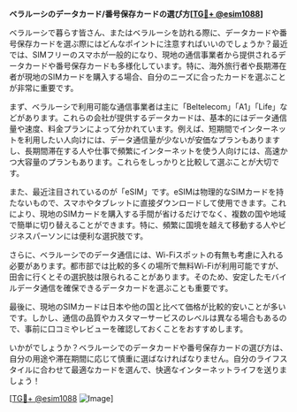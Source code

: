 **ベラルーシのデータカード/番号保存カードの選び方[[TG💪+ @esim1088](https://t.me/s/esim1088)]**

ベラルーシで暮らす皆さん、またはベラルーシを訪れる際に、データカードや番号保存カードを選ぶ際にはどんなポイントに注意すればいいのでしょうか？最近では、SIMフリーのスマホが一般的になり、現地の通信事業者から提供されるデータカードや番号保存カードも多様化しています。特に、海外旅行者や長期滞在者が現地のSIMカードを購入する場合、自分のニーズに合ったカードを選ぶことが非常に重要です。

まず、ベラルーシで利用可能な通信事業者は主に「Beltelecom」「A1」「Life」などがあります。これらの会社が提供するデータカードは、基本的にはデータ通信量や速度、料金プランによって分かれています。例えば、短期間でインターネットを利用したい人向けには、データ通信量が少ないが安価なプランもありますし、長期間滞在する人や仕事で頻繁にインターネットを使う人向けには、高速かつ大容量のプランもあります。これらをしっかりと比較して選ぶことが大切です。

また、最近注目されているのが「eSIM」です。eSIMは物理的なSIMカードを持たないもので、スマホやタブレットに直接ダウンロードして使用できます。これにより、現地のSIMカードを購入する手間が省けるだけでなく、複数の国や地域で簡単に切り替えることができます。特に、頻繁に国境を越えて移動する人やビジネスパーソンには便利な選択肢です。

さらに、ベラルーシでのデータ通信には、Wi-Fiスポットの有無も考慮に入れる必要があります。都市部では比較的多くの場所で無料Wi-Fiが利用可能ですが、田舎に行くとその選択肢は限られることがあります。そのため、安定したモバイルデータ通信を確保できるデータカードを選ぶことも重要です。

最後に、現地のSIMカードは日本や他の国と比べて価格が比較的安いことが多いです。しかし、通信の品質やカスタマーサービスのレベルは異なる場合もあるので、事前に口コミやレビューを確認しておくことをおすすめします。

いかがでしょうか？ベラルーシでのデータカードや番号保存カードの選び方は、自分の用途や滞在期間に応じて慎重に選ばなければなりません。自分のライフスタイルに合わせて最適なカードを選んで、快適なインターネットライフを送りましょう！

[[TG💪+ @esim1088](https://t.me/s/esim1088) ![Image](https://i.postimg.cc/Y0z9fWf4/image.png)]